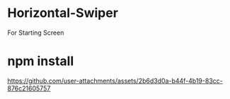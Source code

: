 # Horizontal-Swiper

For Starting Screen

# npm install

https://github.com/user-attachments/assets/2b6d3d0a-b44f-4b19-83cc-876c21605757
